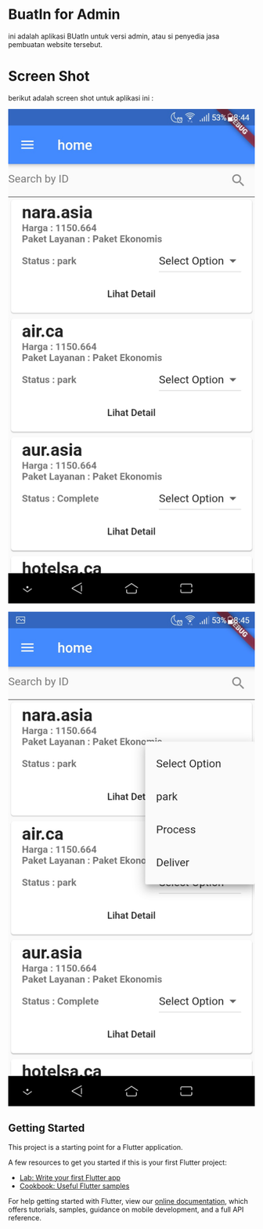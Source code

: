 # BuatIn for Admin

ini adalah aplikasi BUatIn untuk versi admin, atau si penyedia jasa pembuatan website tersebut.

# Screen Shot

berikut adalah screen shot untuk aplikasi ini : 

![Image of BuatIn](https://github.com/QiuRRQ/BuatIn-for-Admin/blob/master/image/admin/admin1.jpg)

![Image of BuatIn](https://github.com/QiuRRQ/BuatIn-for-Admin/blob/master/image/admin/admin2.jpg)

## Getting Started

This project is a starting point for a Flutter application.

A few resources to get you started if this is your first Flutter project:

- [Lab: Write your first Flutter app](https://flutter.dev/docs/get-started/codelab)
- [Cookbook: Useful Flutter samples](https://flutter.dev/docs/cookbook)

For help getting started with Flutter, view our 
[online documentation](https://flutter.dev/docs), which offers tutorials, 
samples, guidance on mobile development, and a full API reference.
